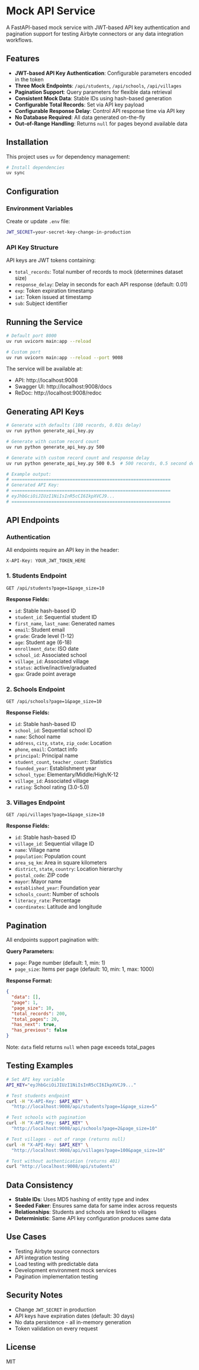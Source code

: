 # Mock API Service

A FastAPI-based mock service with JWT-based API key authentication and pagination support for testing Airbyte connectors or any data integration workflows.

## Features

- **JWT-based API Key Authentication**: Configurable parameters encoded in the token
- **Three Mock Endpoints**: `/api/students`, `/api/schools`, `/api/villages`
- **Pagination Support**: Query parameters for flexible data retrieval
- **Consistent Mock Data**: Stable IDs using hash-based generation
- **Configurable Total Records**: Set via API key payload
- **Configurable Response Delay**: Control API response time via API key
- **No Database Required**: All data generated on-the-fly
- **Out-of-Range Handling**: Returns `null` for pages beyond available data

## Installation

This project uses `uv` for dependency management:

```bash
# Install dependencies
uv sync
```

## Configuration

### Environment Variables

Create or update `.env` file:

```bash
JWT_SECRET=your-secret-key-change-in-production
```

### API Key Structure

API keys are JWT tokens containing:
- `total_records`: Total number of records to mock (determines dataset size)
- `response_delay`: Delay in seconds for each API response (default: 0.01)
- `exp`: Token expiration timestamp
- `iat`: Token issued at timestamp
- `sub`: Subject identifier

## Running the Service

```bash
# Default port 8000
uv run uvicorn main:app --reload

# Custom port
uv run uvicorn main:app --reload --port 9008
```

The service will be available at:
- API: http://localhost:9008
- Swagger UI: http://localhost:9008/docs
- ReDoc: http://localhost:9008/redoc

## Generating API Keys

```bash
# Generate with defaults (100 records, 0.01s delay)
uv run python generate_api_key.py

# Generate with custom record count
uv run python generate_api_key.py 500

# Generate with custom record count and response delay
uv run python generate_api_key.py 500 0.5  # 500 records, 0.5 second delay

# Example output:
# ============================================================
# Generated API Key:
# ============================================================
# eyJhbGciOiJIUzI1NiIsInR5cCI6IkpXVCJ9...
# ============================================================
```

## API Endpoints

### Authentication

All endpoints require an API key in the header:

```
X-API-Key: YOUR_JWT_TOKEN_HERE
```

### 1. Students Endpoint

```http
GET /api/students?page=1&page_size=10
```

**Response Fields:**
- `id`: Stable hash-based ID
- `student_id`: Sequential student ID
- `first_name`, `last_name`: Generated names
- `email`: Student email
- `grade`: Grade level (1-12)
- `age`: Student age (6-18)
- `enrollment_date`: ISO date
- `school_id`: Associated school
- `village_id`: Associated village
- `status`: active/inactive/graduated
- `gpa`: Grade point average

### 2. Schools Endpoint

```http
GET /api/schools?page=1&page_size=10
```

**Response Fields:**
- `id`: Stable hash-based ID
- `school_id`: Sequential school ID
- `name`: School name
- `address`, `city`, `state`, `zip_code`: Location
- `phone`, `email`: Contact info
- `principal`: Principal name
- `student_count`, `teacher_count`: Statistics
- `founded_year`: Establishment year
- `school_type`: Elementary/Middle/High/K-12
- `village_id`: Associated village
- `rating`: School rating (3.0-5.0)

### 3. Villages Endpoint

```http
GET /api/villages?page=1&page_size=10
```

**Response Fields:**
- `id`: Stable hash-based ID
- `village_id`: Sequential village ID
- `name`: Village name
- `population`: Population count
- `area_sq_km`: Area in square kilometers
- `district`, `state`, `country`: Location hierarchy
- `postal_code`: ZIP code
- `mayor`: Mayor name
- `established_year`: Foundation year
- `schools_count`: Number of schools
- `literacy_rate`: Percentage
- `coordinates`: Latitude and longitude

## Pagination

All endpoints support pagination with:

**Query Parameters:**
- `page`: Page number (default: 1, min: 1)
- `page_size`: Items per page (default: 10, min: 1, max: 1000)

**Response Format:**

```json
{
  "data": [],
  "page": 1,
  "page_size": 10,
  "total_records": 200,
  "total_pages": 20,
  "has_next": true,
  "has_previous": false
}
```

Note: `data` field returns `null` when page exceeds total_pages

## Testing Examples

```bash
# Set API key variable
API_KEY="eyJhbGciOiJIUzI1NiIsInR5cCI6IkpXVCJ9..."

# Test students endpoint
curl -H "X-API-Key: $API_KEY" \
  "http://localhost:9008/api/students?page=1&page_size=5"

# Test schools with pagination
curl -H "X-API-Key: $API_KEY" \
  "http://localhost:9008/api/schools?page=2&page_size=10"

# Test villages - out of range (returns null)
curl -H "X-API-Key: $API_KEY" \
  "http://localhost:9008/api/villages?page=100&page_size=10"

# Test without authentication (returns 401)
curl "http://localhost:9008/api/students"
```

## Data Consistency

- **Stable IDs**: Uses MD5 hashing of entity type and index
- **Seeded Faker**: Ensures same data for same index across requests
- **Relationships**: Students and schools are linked to villages
- **Deterministic**: Same API key configuration produces same data

## Use Cases

- Testing Airbyte source connectors
- API integration testing
- Load testing with predictable data
- Development environment mock services
- Pagination implementation testing

## Security Notes

- Change `JWT_SECRET` in production
- API keys have expiration dates (default: 30 days)
- No data persistence - all in-memory generation
- Token validation on every request

## License

MIT